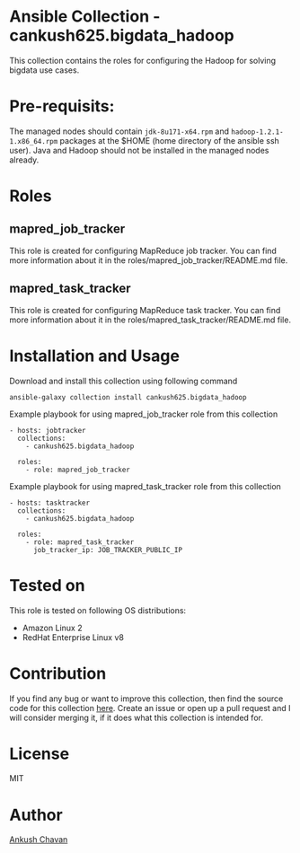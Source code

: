 # Ansible Collection - cankush625.bigdata_hadoop

This collection contains the roles for configuring the Hadoop for solving bigdata use cases.

Pre-requisits:
==============

The managed nodes should contain `jdk-8u171-x64.rpm` and `hadoop-1.2.1-1.x86_64.rpm` packages at the $HOME (home directory of the ansible ssh user). Java and Hadoop should not be installed in the managed nodes already.

Roles
=====

mapred_job_tracker
-----------

This role is created for configuring MapReduce job tracker. You can find more information about it in the roles/mapred_job_tracker/README.md file.

mapred_task_tracker
----------

This role is created for configuring MapReduce task tracker. You can find more information about it in the roles/mapred_task_tracker/README.md file.

Installation and Usage
======================

Download and install this collection using following command<br>

`ansible-galaxy collection install cankush625.bigdata_hadoop`

Example playbook for using mapred_job_tracker role from this collection

    - hosts: jobtracker
      collections:
        - cankush625.bigdata_hadoop

      roles:
        - role: mapred_job_tracker

Example playbook for using mapred_task_tracker role from this collection

    - hosts: tasktracker
      collections:
        - cankush625.bigdata_hadoop

      roles:
        - role: mapred_task_tracker
          job_tracker_ip: JOB_TRACKER_PUBLIC_IP

Tested on
=========

This role is tested on following OS distributions: <br>
- Amazon Linux 2 <br>
- RedHat Enterprise Linux v8

Contribution
============

If you find any bug or want to improve this collection, then find the source code for this collection [here](https://github.com/cankush625/bigdata_hadoop). Create an issue or open up a pull request and I will consider merging it, if it does what this collection is intended for.

License
=======

MIT

Author
======

[Ankush Chavan](https://www.linkedin.com/in/ankushchavan)